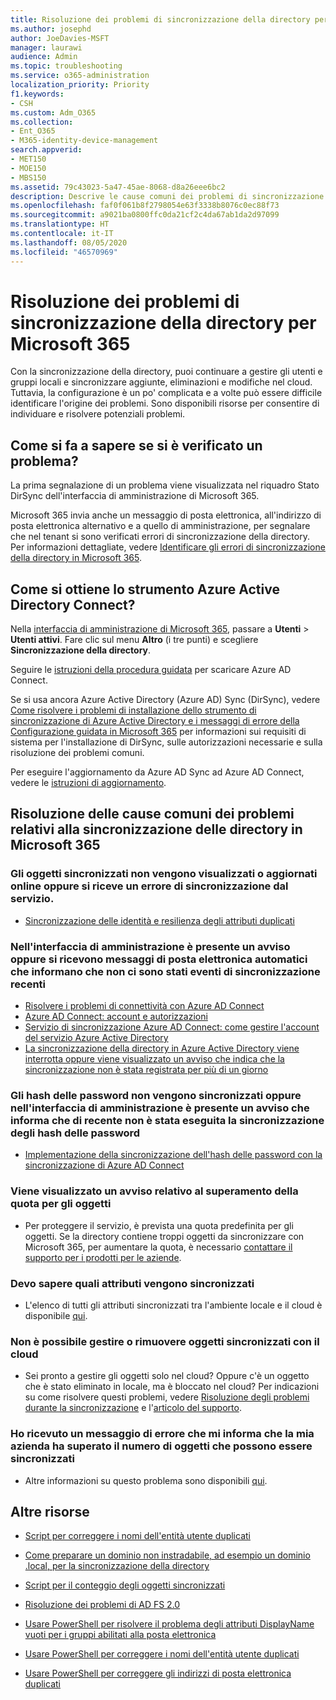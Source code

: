 ```yaml
---
title: Risoluzione dei problemi di sincronizzazione della directory per Microsoft 365
ms.author: josephd
author: JoeDavies-MSFT
manager: laurawi
audience: Admin
ms.topic: troubleshooting
ms.service: o365-administration
localization_priority: Priority
f1.keywords:
- CSH
ms.custom: Adm_O365
ms.collection:
- Ent_O365
- M365-identity-device-management
search.appverid:
- MET150
- MOE150
- MBS150
ms.assetid: 79c43023-5a47-45ae-8068-d8a26eee6bc2
description: Descrive le cause comuni dei problemi di sincronizzazione della directory in Office 365 e fornisce alcuni metodi per individuarli e risolverli.
ms.openlocfilehash: faf0f061b8f2798054e63f3338b8076c0ec88f73
ms.sourcegitcommit: a9021ba0800ffc0da21cf2c4da67ab1da2d97099
ms.translationtype: HT
ms.contentlocale: it-IT
ms.lasthandoff: 08/05/2020
ms.locfileid: "46570969"
---
```

# <a name="fixing-problems-with-directory-synchronization-for-microsoft-365"></a>Risoluzione dei problemi di sincronizzazione della directory per Microsoft 365

Con la sincronizzazione della directory, puoi continuare a gestire gli utenti e gruppi locali e sincronizzare aggiunte, eliminazioni e modifiche nel cloud. Tuttavia, la configurazione è un po' complicata e a volte può essere difficile identificare l'origine dei problemi. Sono disponibili risorse per consentire di individuare e risolvere potenziali problemi.
  
## <a name="how-do-i-know-if-something-is-wrong"></a>Come si fa a sapere se si è verificato un problema?

La prima segnalazione di un problema viene visualizzata nel riquadro Stato DirSync dell'interfaccia di amministrazione di Microsoft 365.
  
Microsoft 365 invia anche un messaggio di posta elettronica, all'indirizzo di posta elettronica alternativo e a quello di amministrazione, per segnalare che nel tenant si sono verificati errori di sincronizzazione della directory. Per informazioni dettagliate, vedere [Identificare gli errori di sincronizzazione della directory in Microsoft 365](identify-directory-synchronization-errors.md).
  
## <a name="how-do-i-get-azure-active-directory-connect-tool"></a>Come si ottiene lo strumento Azure Active Directory Connect?

Nella [interfaccia di amministrazione di Microsoft 365](https://admin.microsoft.com), passare a **Utenti** \> **Utenti attivi**. Fare clic sul menu **Altro** (i tre punti) e scegliere **Sincronizzazione della directory**. 
  
Seguire le [istruzioni della procedura guidata](set-up-directory-synchronization.md) per scaricare Azure AD Connect. 
  
Se si usa ancora Azure Active Directory (Azure AD) Sync (DirSync), vedere [Come risolvere i problemi di installazione dello strumento di sincronizzazione di Azure Active Directory e i messaggi di errore della Configurazione guidata in Microsoft 365](https://go.microsoft.com/fwlink/p/?LinkId=396717) per informazioni sui requisiti di sistema per l'installazione di DirSync, sulle autorizzazioni necessarie e sulla risoluzione dei problemi comuni. 
  
Per eseguire l'aggiornamento da Azure AD Sync ad Azure AD Connect, vedere le [istruzioni di aggiornamento](https://go.microsoft.com/fwlink/p/?LinkId=733240).
  
## <a name="resolving-common-causes-of-problems-with-directory-synchronization-in-microsoft-365"></a>Risoluzione delle cause comuni dei problemi relativi alla sincronizzazione delle directory in Microsoft 365

### <a name="synchronized-objects-arent-appearing-or-updating-online-or-im-getting-synchronization-error-reports-from-the-service"></a>Gli oggetti sincronizzati non vengono visualizzati o aggiornati online oppure si riceve un errore di sincronizzazione dal servizio.

- [Sincronizzazione delle identità e resilienza degli attributi duplicati](https://docs.microsoft.com/azure/active-directory/hybrid/how-to-connect-syncservice-duplicate-attribute-resiliency)

### <a name="i-have-an-alert-in-the-admin-center-or-am-receiving-automated-emails-that-there-hasnt-been-a-recent-synchronization-event"></a>Nell'interfaccia di amministrazione è presente un avviso oppure si ricevono messaggi di posta elettronica automatici che informano che non ci sono stati eventi di sincronizzazione recenti
- [Risolvere i problemi di connettività con Azure AD Connect](https://docs.microsoft.com/azure/active-directory/hybrid/tshoot-connect-connectivity)
- [Azure AD Connect: account e autorizzazioni](https://go.microsoft.com/fwlink/p/?LinkId=820598)
- [Servizio di sincronizzazione Azure AD Connect: come gestire l'account del servizio Azure Active Directory](https://docs.microsoft.com/azure/active-directory/hybrid/how-to-connect-azureadaccount)
- [La sincronizzazione della directory in Azure Active Directory viene interrotta oppure viene visualizzato un avviso che indica che la sincronizzazione non è stata registrata per più di un giorno](https://support.microsoft.com/help/2882421/directory-synchronization-to-azure-active-directory-stops-or-you-re-warned-that-sync-hasn-t-registered-in-more-than-a-day)

### <a name="password-hashes-arent-synchronizing-or-im-seeing-an-alert-in-the-admin-center-that-there-hasnt-been-a-recent-password-hash-synchronization"></a>Gli hash delle password non vengono sincronizzati oppure nell'interfaccia di amministrazione è presente un avviso che informa che di recente non è stata eseguita la sincronizzazione degli hash delle password
- [Implementazione della sincronizzazione dell'hash delle password con la sincronizzazione di Azure AD Connect](https://docs.microsoft.com/azure/active-directory/hybrid/how-to-connect-password-hash-synchronization)

### <a name="im-seeing-an-alert-that-object-quota-exceeded"></a>Viene visualizzato un avviso relativo al superamento della quota per gli oggetti
- Per proteggere il servizio, è prevista una quota predefinita per gli oggetti. Se la directory contiene troppi oggetti da sincronizzare con Microsoft 365, per aumentare la quota, è necessario [contattare il supporto per i prodotti per le aziende](https://support.office.com/article/32a17ca7-6fa0-4870-8a8d-e25ba4ccfd4b).

### <a name="i-need-to-know-which-attributes-are-synchronized"></a>Devo sapere quali attributi vengono sincronizzati
- L'elenco di tutti gli attributi sincronizzati tra l'ambiente locale e il cloud è disponibile [qui](https://go.microsoft.com/fwlink/p/?LinkId=396719).

### <a name="i-cant-manage-or-remove-objects-that-were-synchronized-to-the-cloud"></a>Non è possibile gestire o rimuovere oggetti sincronizzati con il cloud
- Sei pronto a gestire gli oggetti solo nel cloud? Oppure c'è un oggetto che è stato eliminato in locale, ma è bloccato nel cloud? Per indicazioni su come risolvere questi problemi, vedere [Risoluzione degli problemi durante la sincronizzazione](https://go.microsoft.com/fwlink/p/?linkid=842044) e l'[articolo del supporto](https://go.microsoft.com/fwlink/p/?LinkId=396720).

### <a name="i-got-an-error-message-that-my-company-has-exceeded-the-number-of-objects-that-can-be-synchronized"></a>Ho ricevuto un messaggio di errore che mi informa che la mia azienda ha superato il numero di oggetti che possono essere sincronizzati
- Altre informazioni su questo problema sono disponibili [qui](https://go.microsoft.com/fwlink/p/?LinkId=396721).
   
## <a name="other-resources"></a>Altre risorse

- [Script per correggere i nomi dell'entità utente duplicati](https://go.microsoft.com/fwlink/p/?LinkId=396725)
    
- [Come preparare un dominio non instradabile, ad esempio un dominio .local, per la sincronizzazione della directory](prepare-a-non-routable-domain-for-directory-synchronization.md)
    
- [Script per il conteggio degli oggetti sincronizzati](https://go.microsoft.com/fwlink/p/?LinkId=396726)
    
- [Risoluzione dei problemi di AD FS 2.0](https://go.microsoft.com/fwlink/p/?LinkId=396727)
    
- [Usare PowerShell per risolvere il problema degli attributi DisplayName vuoti per i gruppi abilitati alla posta elettronica](https://go.microsoft.com/fwlink/p/?LinkId=396728)
    
- [Usare PowerShell per correggere i nomi dell'entità utente duplicati](https://go.microsoft.com/fwlink/p/?LinkId=396730)
    
- [Usare PowerShell per correggere gli indirizzi di posta elettronica duplicati](https://go.microsoft.com/fwlink/p/?LinkId=396731)
    
